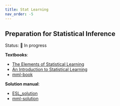 ```yaml
---
title: Stat Learning
nav_order: -5
---
```


## Preparation for Statistical Inference

Status: 🔄 In progress 

**Textbooks**:
- [The Elements of Statistical Learning](/pdf/41902/ESLII_print12_toc.pdf)
- [An Introduction to Statistical Learning](/pdf/41902/ISLP_website.pdf)
- [mml-book](http://dafuzhu-uchi.github.io/library/Mathematics/Mathematics_for_Machine_Learning.pdf)

**Solution manual**: 
- [ESL_solution](https://waxworksmath.com/Authors/G_M/Hastie/WriteUp/Weatherwax_Epstein_Hastie_Solution_Manual.pdf) 
- [mml-solution](http://dafuzhu-uchi.github.io/library/Mathematics/Mathematics_for_Machine_Learning_Solution.pdf)
